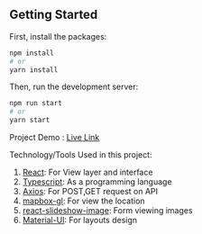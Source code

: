 ## Getting Started

First, install the packages:

```bash
npm install
# or
yarn install
```

Then, run the development server:

```bash
npm run start
# or
yarn start
```

Project Demo : [Live Link](http://3.219.85.76/)

Technology/Tools Used in this project:
1. [React](https://react.dev/): For View layer and interface
2. [Typescript](https://www.typescriptlang.org/):  As a programming language
3. [Axios](https://axios-http.com/docs/intro): For POST,GET request on API
4. [mapbox-gl](https://docs.mapbox.com/mapbox-gl-js/api/): For view the location
5. [react-slideshow-image](https://www.npmjs.com/package/react-slideshow-image): Form viewing images
6. [Material-UI](https://mui.com/): For layouts design


